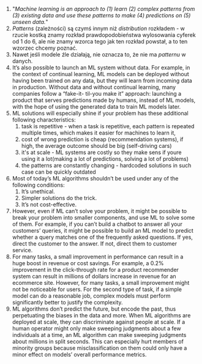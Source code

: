 1. "*Machine learning is an approach to (1) learn (2) complex patterns from (3) existing
data and use these patterns to make (4) predictions on (5) unseen data.*"
2. *Patterns* (zależności) są czymś innym niż *distribution* rozkładem - w rzucie kostką znamy rozkład prawdopodobieństwa wylosowania cyferek od 1 do 6, ale nie znamy wzorca tego jak ten rozkład powstał, a to ten wzorzec chcemy poznać.
3. Nawet jeśli modele źle działają, nie oznacza to, że nie ma *patternu* w danych.
4. It’s also possible to launch an ML system without data. For example, in the
context of continual learning, ML models can be deployed without having been
trained on any data, but they will learn from incoming data in production. Without data and without continual learning, many companies follow a “fake-it-
til-you make it” approach: launching a product that serves predictions made by
humans, instead of ML models, with the hope of using the generated data to train
ML models later.
5. ML solutions will especially shine if your problem has these additional following characteristics: 
	1. task is repetitive - when a task is repetitive, each pattern is repeated multiple times, which makes it easier for machines to learn it, 
	2. cost of wrong prediction is cheap (recommendation systems), if high, the average outcome should be big (self-driving cars)
	3. it's at scale - ML systems are costly so they make sens if youre using it a lot(making a lot of predictions, solving a lot of problems)
	4. the patterns are constantly changing - hardcoded solutions in such case can be quickly outdated
6. Most of today’s ML algorithms shouldn’t be used under any of the following conditions:
	1. It’s unethical.
	2. Simpler solutions do the trick.
	3. It’s not cost-effective.
7. However, even if ML can’t solve your problem, it might be possible to break your
problem into smaller components, and use ML to solve some of them. For example,
if you can’t build a chatbot to answer all your customers’ queries, it might be possible
to build an ML model to predict whether a query matches one of the frequently asked
questions. If yes, direct the customer to the answer. If not, direct them to customer
service.
8. For many tasks, a small improvement in performance can result in a huge boost
in revenue or cost savings. For example, a 0.2% improvement in the click-through
rate for a product recommender system can result in millions of dollars increase
in revenue for an ecommerce site. However, for many tasks, a small improvement
might not be noticeable for users. For the second type of task, if a simple model can
do a reasonable job, complex models must perform significantly better to justify the
complexity.
9. ML algorithms don’t predict the future, but encode the past, thus perpetuating the
biases in the data and more. When ML algorithms are deployed at scale, they can
discriminate against people at scale. If a human operator might only make sweeping
judgments about a few individuals at a time, an ML algorithm can make sweeping
judgments about millions in split seconds. This can especially hurt members of
minority groups because misclassification on them could only have a minor effect on
models’ overall performance metrics.